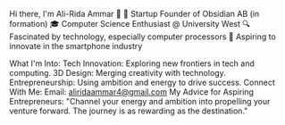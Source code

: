 Hi there, I'm Ali-Rida Ammar 👋
🚀 Startup Founder of Obsidian AB (in formation)
🎓 Computer Science Enthusiast @ University West
🔍 Fascinated by technology, especially computer processors
📱 Aspiring to innovate in the smartphone industry

What I'm Into:
Tech Innovation: Exploring new frontiers in tech and computing.
3D Design: Merging creativity with technology.
Entrepreneurship: Using ambition and energy to drive success.
Connect With Me:
Email: aliridaammar4@gmail.com
My Advice for Aspiring Entrepreneurs:
"Channel your energy and ambition into propelling your venture forward. The journey is as rewarding as the destination."

